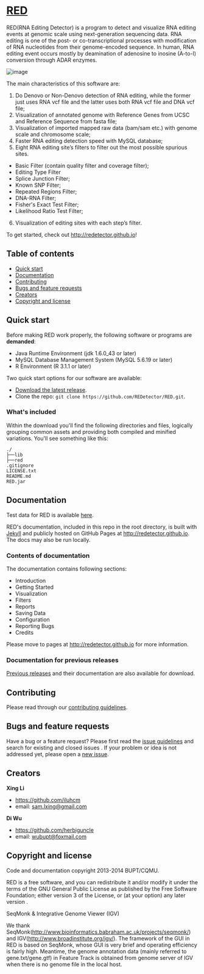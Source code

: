 # [RED](http://redetector.github.io)

RED(RNA Editing Detector) is a program to detect and visualize RNA editing events at genomic scale using next-generation sequencing data. RNA editing is one
of  the post- or co-transcriptional processes with modification of RNA nucleotides from their genome-encoded sequence. In human, RNA editing event occurs
mostly  by deamination of adenosine to inosine (A-to-I) conversion through ADAR enzymes.

![image](https://raw.githubusercontent.com/REDetector/redetector.github.io/master/img/fig.1.1.png)

The main characteristics of this software are:

1. Do Denovo or Non-Denovo detection of RNA editing, while the former just uses RNA vcf file and the latter uses both RNA vcf file and DNA vcf file;
2. Visualization of annotated genome with Reference Genes from UCSC and Reference Sequence from fasta file;
3. Visualization of imported mapped raw data (bam/sam etc.) with genome scale and chromosome scale;
4. Faster RNA editing detection speed with MySQL database;
5. Eight RNA editing site’s filters to filter out the most possible spurious sites.
  - Basic Filter (contain quality filter and coverage filter);
  - Editing Type Filter
  - Splice Junction Filter;
  - Known SNP Filter;
  - Repeated Regions Filter;
  - DNA-RNA Filter;
  - Fisher's Exact Test Filter;
  - Likelihood Ratio Test Filter;
6. Visualization of editing sites with each step’s filter.

To get started, check out <http://redetector.github.io>!

## Table of contents

 - [Quick start](#quick-start)
 - [Documentation](#documentation)
 - [Contributing](#contributing)
 - [Bugs and feature requests](#bugs-and-feature-requests)
 - [Creators](#creators)
 - [Copyright and license](#copyright-and-license)

## Quick start

Before making RED work properly, the following software or programs are **demanded**:

- Java Runtime Environment (jdk 1.6.0_43 or later)
- MySQL Database Management System (MySQL 5.6.19 or later)
- R Environment (R 3.1.1 or later) 

Two quick start options for our software are available:

- [Download the latest release](https://github.com/REDetector/RED/archive/master.zip).
- Clone the repo: `git clone https://github.com/REDetector/RED.git`.

### What's included

Within the download you'll find the following directories and files, logically grouping common assets and providing both compiled and minified variations.
You'll see something like this:

```
./
├──lib
├──red
.gitignore
LICENSE.txt
README.md
RED.jar
```
## Documentation

Test data for RED is available [here](https://www.dropbox.com/sh/q8ld5ii635v41e8/AABB7GsOsQO1MlzCN0PsINwVa?dl=0).

RED's documentation, included in this repo in the root directory, is built with [Jekyll](http://jekyllrb.com) and publicly hosted on GitHub Pages at
<http://redetector.github.io>. The docs may also be run locally.

### Contents of documentation

The documentation contains following sections:

- Introduction
- Getting Started
- Visualization
- Filters
- Reports
- Saving Data
- Configuration
- Reporting Bugs
- Credits

Please move to pages at <http://redetector.github.io> for more information.

### Documentation for previous releases

[Previous releases](https://github.com/REDetector/RED/releases) and their documentation are also available for download.

## Contributing

Please read through our [contributing guidelines](https://github.com/REDetector/RED/graphs/contributors).

## Bugs and feature requests

Have a bug or a feature request? Please first read the [issue guidelines](https://github.com/REDetector/RED/issues) and search for existing and closed issues
. If your problem or idea is not addressed yet, please open a [new issue](https://github.com/REDetector/RED/issues/new).

## Creators

**Xing Li**

- <https://github.com/iluhcm>
- email: <sam.lxing@gmail.com>

**Di Wu**

- <https://github.com/herbiguncle>
- email: <wubupt@foxmail.com>

## Copyright and license

Code and documentation copyright 2013-2014 BUPT/CQMU. 

RED is a free software, and you can redistribute it and/or modify it under the terms of the GNU General Public License as published by the Free Software
Foundation; either version 3 of the License, or (at your option) any later version .

SeqMonk & Integrative Genome Viewer (IGV)

We thank SeqMonk(http://www.bioinformatics.babraham.ac.uk/projects/seqmonk/) and IGV(http://www.broadinstitute.org/igv/). The framework of the GUI in RED is based on SeqMonk, whose GUI is very brief and operating efficiency is fairly high. Meantime, the genome annotation data (mainly referred to gene.txt/gene.gtf) in Feature Track is obtained from genome server of IGV when there is no genome file in the local host.

